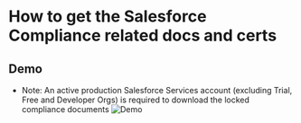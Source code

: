 # How to get the Salesforce Compliance related docs and certs

## Demo
- Note: An active production Salesforce Services account (excluding Trial, Free and Developer Orgs) is required to download the locked compliance documents
![Demo](img/sf-compliance.gif)

